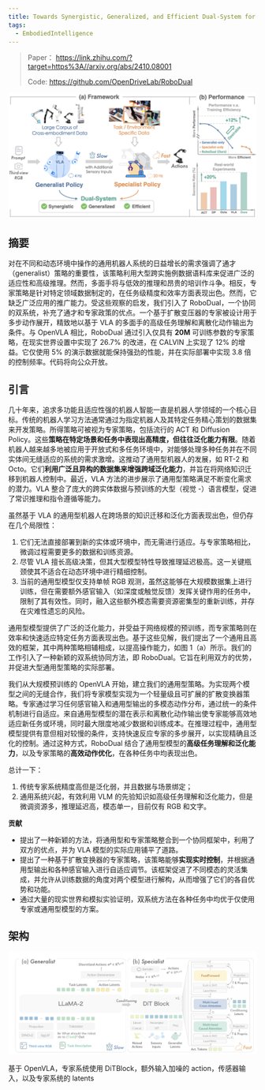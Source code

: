 ```yaml
---
title: Towards Synergistic, Generalized, and Efficient Dual-System for Robotic Manipulation
tags:
  - EmbodiedIntelligence
---
```


> Paper： https://link.zhihu.com/?target=https%3A//arxiv.org/abs/2410.08001
>
> Code: https://github.com/OpenDriveLab/RoboDual

![robodual.png](./images/robodual.png)

## 摘要

对在不同和动态环境中操作的通用机器人系统的日益增长的需求强调了通才（generalist）策略的重要性，该策略利用大型跨实施例数据语料库来促进广泛的适应性和高级推理。然而，多面手将与低效的推理和昂贵的培训作斗争。相反，专家策略是针对特定领域数据制定的，在任务级精度和效率方面表现出色。然而，它缺乏广泛应用的推广能力。受这些观察的启发，我们引入了 RoboDual，一个协同的双系统，补充了通才和专家政策的优点。一个基于扩散变压器的专家被设计用于多步动作展开，精致地以基于 VLA 的多面手的高级任务理解和离散化动作输出为条件。与 OpenVLA 相比，RoboDual 通过引入仅具有 **20M** 可训练参数的专家策略，在现实世界设置中实现了 26.7% 的改进，在 CALVIN 上实现了 12% 的增益。它仅使用 5% 的演示数据就能保持强劲的性能，并在实际部署中实现 3.8 倍的控制频率。代码将向公众开放。

## 引言

几十年来，追求多功能且适应性强的机器人智能一直是机器人学领域的一个核心目标。传统的机器人学习方法通常通过为指定机器人及其特定任务精心策划的数据集来开发策略。所得策略可被视为专家策略，包括流行的 ACT 和 Diffusion Policy。这些**策略在特定场景和任务中表现出高精度，但往往泛化能力有限**。随着机器人越来越多地被应用于开放式和多任务环境中，对能够处理多种任务并在不同实体间无缝适应的系统的需求激增。这推动了通用型机器人的发展，如 RT-2 和 Octo。它们**利用广泛且异构的数据集来增强跨域泛化能力**，并旨在将网络知识迁移到机器人控制中。最近，VLA 方法的进步展示了通用型策略满足不断变化需求的潜力。VLA 整合了庞大的跨实体数据与预训练的大型（视觉 -）语言模型，促进了常识推理和指令遵循等能力。

虽然基于 VLA 的通用型机器人在跨场景的知识迁移和泛化方面表现出色，但仍存在几个局限性：

1. 它们无法直接部署到新的实体或环境中，而无需进行适应。与专家策略相比，微调过程需要更多的数据和训练资源。
2. 尽管 VLA 擅长高级决策，但其大型模型特性导致推理延迟极高。这一关键瓶颈使其不适合在动态环境中进行精细控制。
3. 当前的通用型模型仅支持单帧 RGB 观测，虽然这能够在大规模数据集上进行训练，但在需要额外感官输入（如深度或触觉反馈）发挥关键作用的任务中，限制了其有效性。同时，融入这些额外模态需要资源密集型的重新训练，并存在灾难性遗忘的风险。

通用型模型提供了广泛的泛化能力，并受益于网络规模的预训练，而专家策略则在效率和快速适应特定任务方面表现出色。基于这些见解，我们提出了一个通用且高效的框架，其中两种策略相辅相成，以提高操作能力，如图 1（a）所示。我们的工作引入了一种新颖的双系统协同方法，即 RoboDual。它旨在利用双方的优势，并促进大型通用型策略的实际部署。

我们从大规模预训练的 OpenVLA 开始，建立我们的通用型策略。为实现两个模型之间的无缝合作，我们将专家模型实现为一个轻量级且可扩展的扩散变换器策略。专家通过学习任何感官输入和通用型输出的多模态动作分布，通过统一的条件机制进行自适应。来自通用型模型的潜在表示和离散化动作输出使专家能够高效地适应新任务或环境，同时最大限度地减少数据和训练成本。在推理过程中，通用型模型提供有意但相对较慢的条件，支持快速反应专家的多步展开，以实现精确且泛化的控制。通过这种方式，RoboDual 结合了通用型模型的**高级任务理解和泛化能力**，以及专家策略的**高效动作优化**，在各种任务中均表现出色。

总计一下：

1. 传统专家系统精度高但是泛化弱，并且数据与场景绑定；
2. 通用系统兴起，有效利用 VLM 的先验知识如高级任务理解和泛化能力，但是微调资源多，推理延迟高，模态单一，目前仅有 RGB 和文字。

**贡献**

- 提出了一种新颖的方法，将通用型和专家策略整合到一个协同框架中，利用了双方的优点，并为 VLA 模型的实际应用铺平了道路。
- 提出了一种基于扩散变换器的专家策略，该策略能够**实现实时控制**，并根据通用型输出和各种感官输入进行自适应调节。该框架促进了不同模态的灵活集成，并允许从训练数据的角度对两个模型进行解构，从而增强了它们的各自优势和功能。
- 通过大量的现实世界和模拟实验证明，双系统方法在各种任务中均优于仅使用专家或通用型模型的方案。

## 架构

![robodual_arc.png](./images/robodual_arc.png)

基于 OpenVLA，专家系统使用 DiTBlock，额外输入加噪的 action，传感器输入，以及专家系统的 latents
